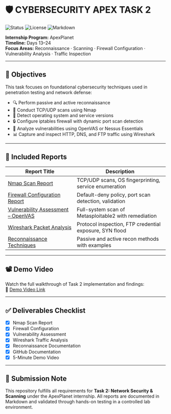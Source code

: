 # 🛡️ CYBERSECURITY APEX TASK 2

![Status](https://img.shields.io/badge/Task-Completed-brightgreen)
![License](https://img.shields.io/badge/License-MIT-blue.svg)
![Markdown](https://img.shields.io/badge/Format-Markdown-lightgrey)

**Internship Program:** ApexPlanet  
**Timeline:** Days 13–24  
**Focus Areas:** Reconnaissance · Scanning · Firewall Configuration · Vulnerability Analysis · Traffic Inspection

---

## 🎯 Objectives

This task focuses on foundational cybersecurity techniques used in penetration testing and network defense:

- 🔍 Perform passive and active reconnaissance
- 📡 Conduct TCP/UDP scans using Nmap
- 🧠 Detect operating system and service versions
- 🔒 Configure iptables firewall with dynamic port scan detection
- 🧪 Analyze vulnerabilities using OpenVAS or Nessus Essentials
- 📊 Capture and inspect HTTP, DNS, and FTP traffic using Wireshark

---

## 📁 Included Reports

| Report Title | Description |
|--------------|-------------|
| [Nmap Scan Report](./nmap_scan_report.md) | TCP/UDP scans, OS fingerprinting, service enumeration |
| [Firewall Configuration Report](./iptables_firewall_configuration_report.md) | Default-deny policy, port scan detection, validation |
| [Vulnerability Assessment – OpenVAS](./openVAS.md) | Full-system scan of Metasploitable2 with remediation |
| [Wireshark Packet Analysis](./wireshark_packet_analysis_report.md) | Protocol inspection, FTP credential exposure, SYN flood |
| [Reconnaissance Techniques](./reconnaissance.md) | Passive and active recon methods with examples |

---

## 📽️ Demo Video

Watch the full walkthrough of Task 2 implementation and findings:  
🔗 [Demo Video Link]([https://your-demo-link.com](https://www.linkedin.com/posts/nikhat-naaz-malki-shaik-8240aa31a_cybersecurity-internship-apexplanet-activity-7381250580087844864-PUnb?utm_source=share&utm_medium=member_desktop&rcm=ACoAAFDQ0hwBssVRSllABDcGpxoifixeymEi_nY))

---

## ✅ Deliverables Checklist

- [x] Nmap Scan Report  
- [x] Firewall Configuration  
- [x] Vulnerability Assessment  
- [x] Wireshark Traffic Analysis  
- [x] Reconnaissance Documentation  
- [x] GitHub Documentation  
- [x] 5-Minute Demo Video

---

## 📝 Submission Note

This repository fulfills all requirements for **Task 2: Network Security & Scanning** under the ApexPlanet internship. All reports are documented in Markdown and validated through hands-on testing in a controlled lab environment.



